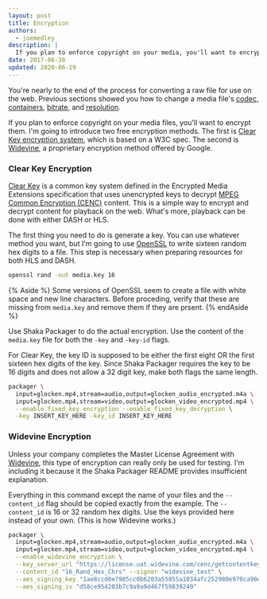 ```yaml
---
layout: post
title: Encryption
authors:
  - joemedley
description: |
  If you plan to enforce copyright on your media, you'll want to encrypt them.
date: 2017-06-30
updated: 2020-06-19
---
```


You're nearly to the end of the process for converting a raw file for use on the
web. Previous sections showed you how to change a media file's [codec,
containers](../containers-and-codecs),  [bitrate](../bitrate), and
[resolution](../resolution).

If you plan to enforce copyright on your media files, you'll want to encrypt
them. I'm going to introduce two free encryption methods. The first is [Clear
Key encryption system](https://www.w3.org/TR/encrypted-media/#clear-key), which
is based on a W3C spec. The second is
[Widevine](https://www.widevine.com/wv_drm.html), a proprietary encryption
method offered by Google.

### Clear Key Encryption

[Clear Key](https://www.w3.org/TR/encrypted-media/#clear-key)
is a common key system defined in the Encrypted Media Extensions specification
that uses unencrypted keys to decrypt
[MPEG Common Encryption (CENC)](https://en.wikipedia.org/wiki/MPEG_Common_Encryption)
content. This is a simple way to encrypt and decrypt content for playback on
the web. What's more, playback can be done with either DASH or HLS.

The first thing you need to do is generate a key. You can use whatever method
you want, but I'm going to use [OpenSSL](https://www.openssl.org/) to write
sixteen random hex digits to a file. This step is necessary when preparing
resources for both HLS and DASH.

```bash
openssl rand -out media.key 16
```

{% Aside %}
Some versions of OpenSSL seem to create a file with white space and new line
characters. Before proceding, verify that these are missing from `media.key` and
remove them if they are prsent.
{% endAside %}

Use Shaka Packager to do the actual encryption. Use the content of the
`media.key` file for both the `-key` and `-key-id` flags.

For Clear Key, the key ID is supposed to be either the first eight OR the first
sixteen hex digits of the key. Since Shaka Packager requires the key to be 16
digits and does not allow a 32 digit key, make both flags the same length.

```bash
packager \
  input=glocken.mp4,stream=audio,output=glocken_audio_encrypted.m4a \
  input=glocken.mp4,stream=video,output=glocken_video_encrypted.mp4 \
  --enable_fixed_key_encryption --enable_fixed_key_decryption \
  -key INSERT_KEY_HERE -key_id INSERT_KEY_HERE
```

### Widevine Encryption

Unless your company completes the Master License Agreement with
[Widevine](http://www.widevine.com/contact.html), this type of encryption can
really only be used for testing. I'm including it because it the Shaka Packager
README provides insufficient explanation.

Everything in this command except the name of your files and the `--content_id`
flag should be copied exactly from the example. The `--content_id` is 16 or 32
random hex digits. Use the keys provided here instead of your own. (This is how
Widevine works.)

```bash
packager \
  input=glocken.mp4,stream=audio,output=glocken_audio_encrypted.m4a \
  input=glocken.mp4,stream=video,output=glocken_video_encrypted.mp4 \
  --enable_widevine_encryption \
  --key_server_url "https://license.uat.widevine.com/cenc/getcontentkey/widevine_test" \
  --content_id "16_Rand_Hex_Chrs" --signer "widevine_test" \
  --aes_signing_key "1ae8ccd0e7985cc0b6203a55855a1034afc252980e970ca90e5202689f947ab9" \
  --aes_signing_iv "d58ce954203b7c9a9a9d467f59839249"
